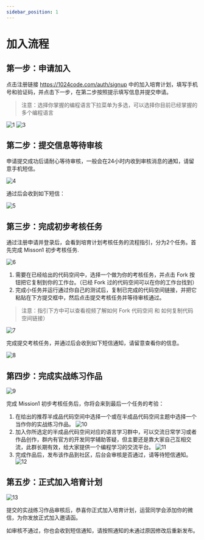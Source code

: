 ```yaml
---
sidebar_position: 1
---
```


# 加入流程

## 第一步：申请加入

点击注册链接 https://1024code.com/auth/signup 中的加入培育计划，填写手机号和验证码，并点击下一步，在第二步按照提示填写信息并提交申请。
>注意：选择你掌握的编程语言下拉菜单为多选，可以选择你目前已经掌握的多个编程语言

![1](https://1024-staging-1258723534.cos.ap-guangzhou.myqcloud.com/assets/%E5%9F%B9%E8%82%B21.png)
![3](https://1024-staging-1258723534.cos.ap-guangzhou.myqcloud.com/assets/%E5%9F%B9%E8%82%B23.png)

## 第二步：提交信息等待审核

申请提交成功后请耐心等待审核，一般会在24小时内收到审核消息的通知，请留意手机短信。

![4](https://1024-staging-1258723534.cos.ap-guangzhou.myqcloud.com/assets/%E5%9F%B9%E8%82%B24.png)

通过后会收到如下短信：

![5](https://1024-staging-1258723534.cos.ap-guangzhou.myqcloud.com/assets/%E5%9F%B9%E8%82%B25.png)

## 第三步：完成初步考核任务

通过注册申请并登录后，会看到培育计划考核任务的流程指引，分为2个任务。首先完成 Misson1 初步考核任务.

![6](https://1024-staging-1258723534.cos.ap-guangzhou.myqcloud.com/assets/%E5%9F%B9%E8%82%B26.png)

1. 需要在已经给出的代码空间中，选择一个做为你的考核任务，并点击 Fork 按钮把它复制到你的工作台。（已经 Fork 过的代码空间可以在你的工作台找到）
2. 完成小任务并运行通过你自己的测试后，复制已完成的代码空间链接，并把它粘贴在下方提交框中，然后点击提交考核任务并等待审核通过。
> 注意：指引下方中可以查看视频了解如何 Fork 代码空间 和 如何复制代码空间链接）

![7](https://1024-staging-1258723534.cos.ap-guangzhou.myqcloud.com/assets/%E5%9F%B9%E8%82%B27.png)

完成提交考核任务，并通过后会收到如下短信通知，请留意查看你的信息。

![8](https://1024-staging-1258723534.cos.ap-guangzhou.myqcloud.com/assets/%E5%9F%B9%E8%82%B28.png)


## 第四步：完成实战练习作品

![9](https://1024-staging-1258723534.cos.ap-guangzhou.myqcloud.com/assets/%E5%9F%B9%E8%82%B29.png)

完成 Mission1 初步考核任务后，你将会来到最后一个任务的考验：
1. 在给出的推荐半成品代码空间中选择一个或在半成品代码空间主题中选择一个当作你的实战练习作品。
![10](https://1024-staging-1258723534.cos.ap-guangzhou.myqcloud.com/assets/%E5%9F%B9%E8%82%B210.png)
2. 加入你所选定的半成品代码空间对应的语言学习群中，可以交流日常学习或者作品创作，群内有官方的开发同学辅助答疑，但主要还是靠大家自己互相交流，此群长期有效，给大家提供一个编程学习的交流平台。
![11](https://1024-staging-1258723534.cos.ap-guangzhou.myqcloud.com/assets/%E5%9F%B9%E8%82%B211.png)
3. 完成作品后，发布该作品到社区，后台会审核是否通过，请等待短信通知。
![12](https://1024-staging-1258723534.cos.ap-guangzhou.myqcloud.com/assets/%E5%9F%B9%E8%82%B212.png)

## 第五步：正式加入培育计划

![13](https://1024-staging-1258723534.cos.ap-guangzhou.myqcloud.com/assets/%E5%9F%B9%E8%82%B213.png)

提交的实战练习作品审核后，恭喜你正式加入培育计划，运营同学会添加你的微信，为你发放正式加入邀请函。

如审核不通过，你也会收到短信通知，请按照通知的未通过原因修改后重新发布。

